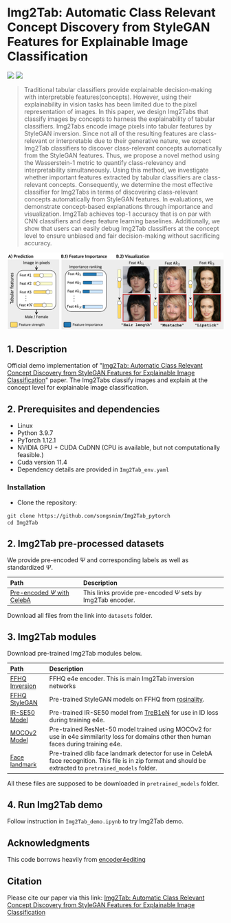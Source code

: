 # Img2Tab: Automatic Class Relevant Concept Discovery from StyleGAN Features for Explainable Image Classification

<a href="https://arxiv.org/abs/2301.06324"><img src="https://img.shields.io/badge/arXiv-2023-b31b1b.svg"></a>
<a href="https://opensource.org/licenses/MIT"><img src="https://img.shields.io/badge/License-MIT-yellow.svg"></a>

>  Traditional tabular classifiers provide explainable decision-making with interpretable features(concepts). However, using their explainability in vision tasks has been limited due to the pixel representation of images. In this paper, we design Img2Tabs that classify images by concepts to harness the explainability of tabular classifiers. Img2Tabs encode image pixels into tabular features by StyleGAN inversion. Since not all of the resulting features are class-relevant or interpretable due to their generative nature, we expect Img2Tab classifiers to discover class-relevant concepts automatically from the StyleGAN features. Thus, we propose a novel method using the Wasserstein-1 metric to quantify class-relevancy and interpretability simultaneously. Using this method, we investigate whether important features extracted by tabular classifiers are class-relevant concepts. Consequently, we determine the most effective classifier for Img2Tabs in terms of discovering class-relevant concepts automatically from StyleGAN features. In evaluations, we demonstrate concept-based explanations through importance and visualization. Img2Tab achieves top-1 accuracy that is on par with CNN classifiers and deep feature learning baselines. Additionally, we show that users can easily debug Img2Tab classifiers at the concept level to ensure unbiased and fair decision-making without sacrificing accuracy.

<p align="center">
<img src="docs/Img2Tab_overview.png" width="1000px"/>
</p>

## 1. Description

Official demo implementation of "<a href="https://arxiv.org/abs/2301.06324">Img2Tab: Automatic Class Relevant Concept Discovery from StyleGAN Features for Explainable Image Classification</a>" paper.
The Img2Tabs classify images and explain at the concept level for explainable image classification. 

## 2. Prerequisites and dependencies

- Linux
- Python 3.9.7
- PyTorch 1.12.1
- NVIDIA GPU + CUDA CuDNN (CPU is available, but not computationally feasible.)
- Cuda version 11.4
- Dependency details are provided in `Img2Tab_env.yaml`

### Installation

- Clone the repository:

```
git clone https://github.com/songsnim/Img2Tab_pytorch
cd Img2Tab
```

## 2. Img2Tab pre-processed datasets
We provide pre-encoded $\Psi$ and corresponding labels as well as standardized $\Psi$. 

| Path | Description
| :--- | :----------
[Pre-encoded $\Psi$ with CelebA](https://drive.google.com/drive/folders/1eXD6B2M9_6mwP8JDEgb5xOUBeEKyQYlm?usp=share_link)| This links provide pre-encoded $\Psi$ sets by Img2Tab encoder.|

Download all files from the link into `datasets` folder.
## 3. Img2Tab modules
Download pre-trained Img2Tab modules below.

| Path | Description
| :--- | :----------
|[FFHQ Inversion](https://drive.google.com/file/d/1cUv_reLE6k3604or78EranS7XzuVMWeO/view?usp=sharing) | FFHQ e4e encoder. This is main Img2Tab inversion networks |
|[FFHQ StyleGAN](https://drive.google.com/file/d/1EM87UquaoQmk17Q8d5kYIAHqu0dkYqdT/view?usp=sharing) | Pre-trained StyleGAN models on FFHQ from [rosinality](https://github.com/rosinality/stylegan2-pytorch).
|[IR-SE50 Model](https://drive.google.com/file/d/1KW7bjndL3QG3sxBbZxreGHigcCCpsDgn/view?usp=sharing) | Pre-trained IR-SE50 model from [TreB1eN](https://github.com/TreB1eN/InsightFace_Pytorch) for use in ID loss during training e4e.
|[MOCOv2 Model](https://drive.google.com/file/d/18rLcNGdteX5LwT7sv_F7HWr12HpVEzVe/view?usp=sharing) | Pre-trained ResNet-50 model trained using MOCOv2 for use in e4e simmilarity loss for domains other then human faces during training e4e.
|[Face landmark](http://dlib.net/files/shape_predictor_68_face_landmarks.dat.bz2) | Pre-trained dlib face landmark detector for use in CelebA face recognition. This file is in zip format and should be extracted to `pretrained_models` folder.| 

All these files are supposed to be downloaded in `pretrained_models` folder.

## 4. Run Img2Tab demo
Follow instruction in `Img2Tab_demo.ipynb` to try Img2Tab demo.

## Acknowledgments
This code borrows heavily from [encoder4editing](https://github.com/omertov/encoder4editing)

## Citation
Please cite our paper via this link: <a href="https://arxiv.org/abs/2301.06324">Img2Tab: Automatic Class Relevant Concept Discovery from StyleGAN Features for Explainable Image Classification</a>
